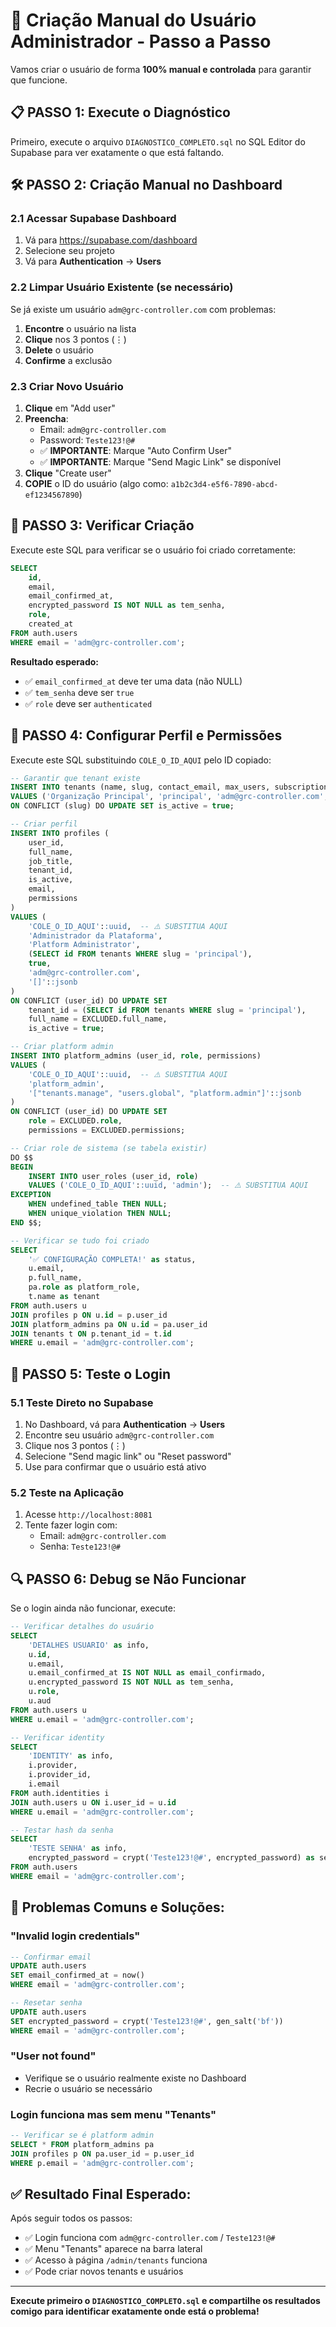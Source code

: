 # 🔧 Criação Manual do Usuário Administrador - Passo a Passo

Vamos criar o usuário de forma **100% manual e controlada** para garantir que funcione.

## 📋 **PASSO 1: Execute o Diagnóstico**

Primeiro, execute o arquivo `DIAGNOSTICO_COMPLETO.sql` no SQL Editor do Supabase para ver exatamente o que está faltando.

## 🛠️ **PASSO 2: Criação Manual no Dashboard**

### 2.1 Acessar Supabase Dashboard
1. Vá para https://supabase.com/dashboard
2. Selecione seu projeto
3. Vá para **Authentication** → **Users**

### 2.2 Limpar Usuário Existente (se necessário)
Se já existe um usuário `adm@grc-controller.com` com problemas:
1. **Encontre** o usuário na lista
2. **Clique** nos 3 pontos (⋮)
3. **Delete** o usuário
4. **Confirme** a exclusão

### 2.3 Criar Novo Usuário
1. **Clique** em "Add user"
2. **Preencha**:
   - Email: `adm@grc-controller.com`
   - Password: `Teste123!@#`
   - ✅ **IMPORTANTE**: Marque "Auto Confirm User"
   - ✅ **IMPORTANTE**: Marque "Send Magic Link" se disponível
3. **Clique** "Create user"
4. **COPIE** o ID do usuário (algo como: `a1b2c3d4-e5f6-7890-abcd-ef1234567890`)

## 📝 **PASSO 3: Verificar Criação**

Execute este SQL para verificar se o usuário foi criado corretamente:

```sql
SELECT 
    id,
    email,
    email_confirmed_at,
    encrypted_password IS NOT NULL as tem_senha,
    role,
    created_at
FROM auth.users 
WHERE email = 'adm@grc-controller.com';
```

**Resultado esperado:**
- ✅ `email_confirmed_at` deve ter uma data (não NULL)
- ✅ `tem_senha` deve ser `true`
- ✅ `role` deve ser `authenticated`

## 🔐 **PASSO 4: Configurar Perfil e Permissões**

Execute este SQL substituindo `COLE_O_ID_AQUI` pelo ID copiado:

```sql
-- Garantir que tenant existe
INSERT INTO tenants (name, slug, contact_email, max_users, subscription_plan, is_active)
VALUES ('Organização Principal', 'principal', 'adm@grc-controller.com', 1000, 'enterprise', true)
ON CONFLICT (slug) DO UPDATE SET is_active = true;

-- Criar perfil
INSERT INTO profiles (
    user_id, 
    full_name, 
    job_title, 
    tenant_id, 
    is_active, 
    email, 
    permissions
)
VALUES (
    'COLE_O_ID_AQUI'::uuid,  -- ⚠️ SUBSTITUA AQUI
    'Administrador da Plataforma',
    'Platform Administrator',
    (SELECT id FROM tenants WHERE slug = 'principal'),
    true,
    'adm@grc-controller.com',
    '[]'::jsonb
)
ON CONFLICT (user_id) DO UPDATE SET
    tenant_id = (SELECT id FROM tenants WHERE slug = 'principal'),
    full_name = EXCLUDED.full_name,
    is_active = true;

-- Criar platform admin
INSERT INTO platform_admins (user_id, role, permissions) 
VALUES (
    'COLE_O_ID_AQUI'::uuid,  -- ⚠️ SUBSTITUA AQUI
    'platform_admin',
    '["tenants.manage", "users.global", "platform.admin"]'::jsonb
)
ON CONFLICT (user_id) DO UPDATE SET
    role = EXCLUDED.role,
    permissions = EXCLUDED.permissions;

-- Criar role de sistema (se tabela existir)
DO $$
BEGIN
    INSERT INTO user_roles (user_id, role) 
    VALUES ('COLE_O_ID_AQUI'::uuid, 'admin');  -- ⚠️ SUBSTITUA AQUI
EXCEPTION
    WHEN undefined_table THEN NULL;
    WHEN unique_violation THEN NULL;
END $$;

-- Verificar se tudo foi criado
SELECT 
    '✅ CONFIGURAÇÃO COMPLETA!' as status,
    u.email,
    p.full_name,
    pa.role as platform_role,
    t.name as tenant
FROM auth.users u
JOIN profiles p ON u.id = p.user_id
JOIN platform_admins pa ON u.id = pa.user_id
JOIN tenants t ON p.tenant_id = t.id
WHERE u.email = 'adm@grc-controller.com';
```

## 🧪 **PASSO 5: Teste o Login**

### 5.1 Teste Direto no Supabase
1. No Dashboard, vá para **Authentication** → **Users**
2. Encontre seu usuário `adm@grc-controller.com`
3. Clique nos 3 pontos (⋮)
4. Selecione "Send magic link" ou "Reset password"
5. Use para confirmar que o usuário está ativo

### 5.2 Teste na Aplicação
1. Acesse `http://localhost:8081`
2. Tente fazer login com:
   - Email: `adm@grc-controller.com`
   - Senha: `Teste123!@#`

## 🔍 **PASSO 6: Debug se Não Funcionar**

Se o login ainda não funcionar, execute:

```sql
-- Verificar detalhes do usuário
SELECT 
    'DETALHES USUARIO' as info,
    u.id,
    u.email,
    u.email_confirmed_at IS NOT NULL as email_confirmado,
    u.encrypted_password IS NOT NULL as tem_senha,
    u.role,
    u.aud
FROM auth.users u
WHERE u.email = 'adm@grc-controller.com';

-- Verificar identity
SELECT 
    'IDENTITY' as info,
    i.provider,
    i.provider_id,
    i.email
FROM auth.identities i
JOIN auth.users u ON i.user_id = u.id
WHERE u.email = 'adm@grc-controller.com';

-- Testar hash da senha
SELECT 
    'TESTE SENHA' as info,
    encrypted_password = crypt('Teste123!@#', encrypted_password) as senha_correta
FROM auth.users 
WHERE email = 'adm@grc-controller.com';
```

## 🚨 **Problemas Comuns e Soluções:**

### "Invalid login credentials"
```sql
-- Confirmar email
UPDATE auth.users 
SET email_confirmed_at = now() 
WHERE email = 'adm@grc-controller.com';

-- Resetar senha
UPDATE auth.users 
SET encrypted_password = crypt('Teste123!@#', gen_salt('bf'))
WHERE email = 'adm@grc-controller.com';
```

### "User not found"
- Verifique se o usuário realmente existe no Dashboard
- Recrie o usuário se necessário

### Login funciona mas sem menu "Tenants"
```sql
-- Verificar se é platform admin
SELECT * FROM platform_admins pa
JOIN profiles p ON pa.user_id = p.user_id
WHERE p.email = 'adm@grc-controller.com';
```

## ✅ **Resultado Final Esperado:**

Após seguir todos os passos:
- ✅ Login funciona com `adm@grc-controller.com` / `Teste123!@#`
- ✅ Menu "Tenants" aparece na barra lateral
- ✅ Acesso à página `/admin/tenants` funciona
- ✅ Pode criar novos tenants e usuários

---

**Execute primeiro o `DIAGNOSTICO_COMPLETO.sql` e compartilhe os resultados comigo para identificar exatamente onde está o problema!**
